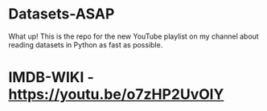 # Datasets-ASAP

What up! This is the repo for the new YouTube playlist on my channel about reading datasets in Python as fast as possible. 

# IMDB-WIKI - https://youtu.be/o7zHP2UvOlY
